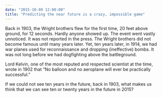 ```yaml
---
date: "2015-10-09 12:00:00"
title: "Predicting the near future is a crazy, impossible game"
---
```




Back in 1903, the Wright brothers flew for the first time, 20 feet above ground, for 12 seconds. Hardly anyone showed up. The event went vastly unnoticed. It was not reported in the press. The Wright brothers did not become famous until many years later. Yet, ten years later, in 1914, we had war planes used for reconnaissance and dropping (ineffective) bombs. It was not long before we had dogfighting above the battleground.

Lord Kelvin, one of the most reputed and respected scientist at the time, wrote in 1902 that &ldquo;No balloon and no aeroplane will ever be practically successful.&rdquo; 

If we could not see ten years in the future, back in 1903, what makes us think that we can see ten or twenty years in the future in 2015?

